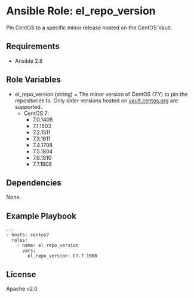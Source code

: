 # Ansible Role: el_repo_version

Pin CentOS to a specific minor release hosted on the CentOS Vault.

## Requirements

- Ansible 2.8

## Role Variables

- el_repo_version (string) = The minor version of CentOS (7.Y) to pin the repositories to. Only older versions hosted on [vault.centos.org](http://vault.centos.org/) are supported.
    - CentOS 7:
        - 7.0.1406
        - 7.1.1503
        - 7.2.1511
        - 7.3.1611
        - 7.4.1708
        - 7.5.1804
        - 7.6.1810
        - 7.7.1908

## Dependencies

None.

## Example Playbook

```
---
- hosts: centos7
  roles:
    - name: el_repo_version
      vars:
        el_repo_version: C7.7.1908
```

## License

Apache v2.0

